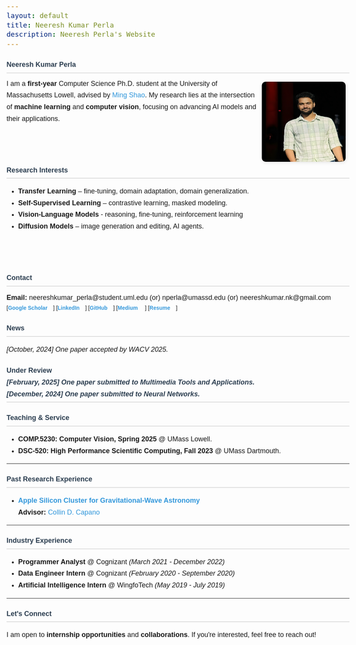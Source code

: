 ```yaml
---
layout: default
title: Neeresh Kumar Perla
description: Neeresh Perla's Website
---
```


<style>
    body {
        font-family: 'Candara Light', sans-serif;
        max-width: 900px;
        margin: auto;
        padding: 20px;
        line-height: 1.7;
    }
    h1, h2 {
        color: #2c3e50;
        border-bottom: 2px solid #ddd;
        padding-bottom: 5px;
    }
    img {
        border-radius: 10px;
        box-shadow: 2px 2px 10px rgba(0, 0, 0, 0.1);
    }
    h1, h2, p, span, ul, li {
        font-size: 18px; /* Set the same font size for all text elements */
    }
    a {
        color: #3498db;
        text-decoration: none;
    }
    a:hover {
        text-decoration: underline;
    }
    .contact-links a {
        margin-right: 15px;
        font-weight: bold;
    }
</style>

# <span>Neeresh Kumar Perla</span>

<img src="/static/neeresh1.jpg" alt="Neeresh Kumar Perla" style="width: 220px; height: 210px; float: right; margin: 10px; border-radius: 10px;"/>

<span>
I am a <b>first-year</b> Computer Science Ph.D. student at the University of Massachusetts Lowell, advised by 
<a href="https://www.uml.edu/sciences/computer-science/people/shao-ming.aspx" target="_blank">Ming Shao</a>. My research lies at the intersection of <b>machine learning</b> and <b>computer vision</b>, focusing on advancing AI models and their applications.
</span>

<br><br>

## <span>Research Interests</span>

<ul>
    <li><strong>Transfer Learning</strong> – fine-tuning, domain adaptation, domain generalization.</li>
    <li><strong>Self-Supervised Learning</strong> – contrastive learning, masked modeling.</li>
    <li><strong>Vision-Language Models</strong> - reasoning, fine-tuning, reinforcement learning</li>
    <li><strong>Diffusion Models</strong> – image generation and editing, AI agents.</li>
</ul>

<br><br>

## <span>Contact</span>

<span>
<b>Email:</b> neereshkumar_perla@student.uml.edu (or) nperla@umassd.edu (or) neereshkumar.nk@gmail.com
</span>

<div class="contact-links">
    [<a href="https://scholar.google.com/citations?user=2qrVR3sAAAAJ&hl=en">Google Scholar</a>]
    [<a href="https://www.linkedin.com/in/nperla/" target="_blank">LinkedIn</a>] 
    [<a href="https://github.com/neeresh" target="_blank">GitHub</a>]
    [<a href="https://medium.com/@NeereshPerla" target="_blank">Medium</a> ]
    [<a href="/static/resume.pdf" target="_blank">Resume</a>]
</div>

## <span>News</span>
_[October, 2024] One paper accepted by WACV 2025._

<b>Under Review</b>
<br>_[February, 2025] One paper submitted to Multimedia Tools and Applications._
<br>_[December, 2024] One paper submitted to Neural Networks._
---

## <span>Teaching & Service</span>
- <b>COMP.5230: Computer Vision, Spring 2025</b> @ UMass Lowell.
- <b>DSC-520: High Performance Scientific Computing, Fall 2023</b> @ UMass Dartmouth. 

---

## <span>Past Research Experience</span>
- **[Apple Silicon Cluster for Gravitational-Wave Astronomy](https://github.com/neeresh/GravWave-AppleM2-Analysis)**  
  **Advisor:** [Collin D. Capano](https://collincapano.com)

---

## <span>Industry Experience</span>
- **Programmer Analyst** @ Cognizant _(March 2021 - December 2022)_  
- **Data Engineer Intern** @ Cognizant _(February 2020 - September 2020)_  
- **Artificial Intelligence Intern** @ WingfoTech _(May 2019 - July 2019)_

---

## <span>Let's Connect</span>

<p>I am open to <strong>internship opportunities</strong> and <strong>collaborations</strong>. If you're interested, feel free to reach out!</p>
